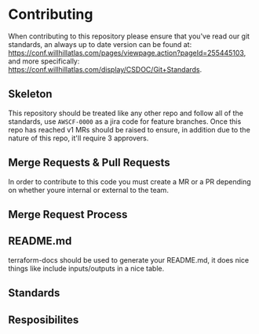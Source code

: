 # Contributing

When contributing to this repository please ensure that you've read our git standards, an always up to date version can be found
at: https://conf.willhillatlas.com/pages/viewpage.action?pageId=255445103, and more specifically: https://conf.willhillatlas.com/display/CSDOC/Git+Standards.

## Skeleton 
This repository should be treated like any other repo and follow all of the standards, use `AWSCF-0000` as a jira code for feature branches. 
Once this repo has reached v1 MRs should be raised to ensure, in addition due to the nature of this repo, it'll require 3 approvers.

## Merge Requests & Pull Requests
In order to contribute to this code you must create a MR or a PR depending on whether youre internal or external to the team. 

## Merge Request Process

## README.md
terraform-docs should be used to generate your README.md, it does nice things like include inputs/outputs in a nice table. 

## Standards

## Resposibilites

